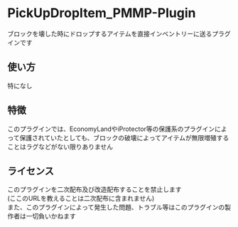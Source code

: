 # PickUpDropItem_PMMP-Plugin
ブロックを壊した時にドロップするアイテムを直接インベントリーに送るプラグインです

## 使い方<br>
特になし<br>

## 特徴<br>
このプラグインでは、EconomyLandやiProtector等の保護系のプラグインによって保護されていたとしても、ブロックの破壊によってアイテムが無限増殖することはラグなどがない限りありません<br>

## ライセンス<br>
このプラグインを二次配布及び改造配布することを禁止します<br>
(ここのURLを教えることは二次配布に含まれません)<br>
また、このプラグインによって発生した問題、トラブル等はこのプラグインの製作者は一切負いかねます<br>
